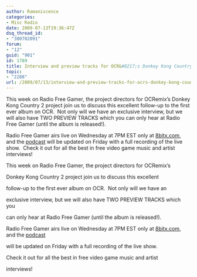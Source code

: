 ```yaml
---
author: Ramaniscence
categories:
- Misc Radio
date: 2009-07-13T19:36:47Z
dsq_thread_id:
- "380702091"
forum:
- "12"
guid: "901"
id: 1789
title: Interview and preview tracks for OCR&#8217;s Donkey Kong Country 2 Project!
topic:
- "2288"
url: /2009/07/13/interview-and-preview-tracks-for-ocrs-donkey-kong-country-2-project/
---
```


This week on Radio Free Gamer, the project directors for OCRemix&#8217;s Donkey Kong Country 2 project join us to discuss this excellent follow-up to the first ever album on OCR.  Not only will we have an exclusive interview, but we will also have TWO PREVIEW TRACKS which you can only hear at Radio Free Gamer (until the album is released!).  

Radio Free Gamer airs live on Wednesday at 7PM EST only at <a href="http://8bitx.com/" target="_self">8bitx.com</a>, and the <a href="http://feeds2.feedburner.com/RadioFreeGamerPodcast" target="_self">podcast</a> will be updated on Friday with a full recording of the live show.  Check it out for all the best in free video game music and artist interviews!
  
This week on Radio Free Gamer, the project directors for OCRemix&#8217;s
  
Donkey Kong Country 2 project join us to discuss this excellent
  
follow-up to the first ever album on OCR.  Not only will we have an
  
exclusive interview, but we will also have TWO PREVIEW TRACKS which you
  
can only hear at Radio Free Gamer (until the album is released!).  

Radio Free Gamer airs live on Wednesday at 7PM EST only at <a href="http://8bitx.com/" target="_self">8bitx.com</a>, and the <a href="http://feeds2.feedburner.com/RadioFreeGamerPodcast" target="_self">podcast</a>
  
will be updated on Friday with a full recording of the live show. 
  
Check it out for all the best in free video game music and artist
  
interviews!